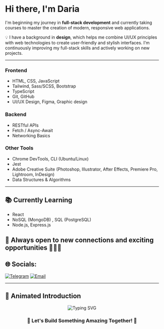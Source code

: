 # Hi there, I'm Daria

I'm beginning my journey in **full-stack development** and currently taking courses to master the creation of modern, responsive web applications.  

💡 I have a background in **design**, which helps me combine UI/UX principles with web technologies to create user-friendly and stylish interfaces. I'm continuously improving my full-stack skills and actively working on new projects.  

---

### Frontend
- HTML, CSS, JavaScript  
- Tailwind, Sass/SCSS, Bootstrap
- TypeScript  
- Git, GitHub  
- UI/UX Design, Figma, Graphic design 

### Backend 
- RESTful APIs  
- Fetch / Async-Await  
- Networking Basics  

### Other Tools
- Chrome DevTools, CLI (Ubuntu/Linux)  
- Jest  
- Adobe Creative Suite (Photoshop, Illustrator, After Effects, Premiere Pro, Lightroom, InDesign)  
- Data Structures & Algorithms  

---

## 📚 Currently Learning
- React  
- NoSQL (MongoDB) , SQL (PostgreSQL) 
- Node.js, Express.js



💬 Always open to new connections and exciting opportunities 🚀🚀🚀
---
## 🌐 Socials:
 [![Telegram](https://img.shields.io/badge/Telegram-2CA5E0?logo=telegram&logoColor=white)](https://t.me/dashaatk) [![Email](https://img.shields.io/badge/Email-D14836?logo=gmail&logoColor=white)](mailto:daryna2003tk@gmail.com)

---
## 🚀 Animated Introduction
<p align="center">
  <img src="https://readme-typing-svg.demolab.com?font=Fira+Code&weight=600&size=22&pause=1000&color=32CD32&center=true&vCenter=true&width=600&lines=Frontend+Developer;UI%2FUX+Designer;Creative+Thinker;Always+Learning+New+Technology" alt="Typing SVG">
</p>

<h3 align="center">🚀 Let's Build Something Amazing Together! 🚀</h3>


